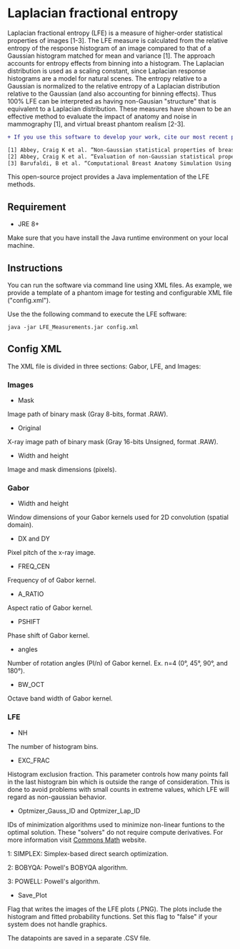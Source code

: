 # Laplacian fractional entropy
Laplacian fractional entropy (LFE) is a measure of higher-order statistical properties of images [1-3]. The LFE measure is calculated from the relative entropy of the response histogram of an image compared to that of a Gaussian histogram matched for mean and variance [1].  The approach accounts for entropy effects from binning into a histogram.  The Laplacian distribution is used as a scaling constant, since Laplacian response histograms are a model for natural scenes.  The entropy relative to a Gaussian is normalized to the relative entropy of a Laplacian distribution relative to the Gaussian (and also accounting for binning effects).  Thus 100% LFE can be interpreted as having non-Gausian "structure" that is equivalent to a Laplacian distribution. These measures have shown to be an effective method to evaluate the impact of anatomy and noise in mammography [1], and virtual breast phantom realism [2-3].

```diff
+ If you use this software to develop your work, cite our most recent publications for future references

[1] Abbey, Craig K et al. “Non-Gaussian statistical properties of breast images.” Medical physics vol. 39,11 (2012): 7121-30. doi:10.1118/1.4761869
[2] Abbey, Craig K et al. “Evaluation of non-Gaussian statistical properties in virtual breast phantoms.” J Med Imaging vol. 6,2 (2019):2329-4302. doi:10.1117/1.JMI.6.2.025502
[3] Barufaldi, B et al. “Computational Breast Anatomy Simulation Using Multi-scale Perlin Noise.” IEEE Trans Med Imaging vol. 0 (2021): doi:10.1109/TMI.2021.3087958

```

This open-source project provides a Java implementation of the LFE methods.

## Requirement

- JRE 8+ 

Make sure that you have install the Java runtime environment on your local machine.

## Instructions

You can run the software via command line using XML files. As example, we provide a template of a phantom image for testing and configurable XML file ("config.xml").

Use the the following command to execute the LFE software:

```
java -jar LFE_Measurements.jar config.xml
```

## Config XML

The XML file is divided in three sections: Gabor, LFE, and Images:

### Images
- Mask 

Image path of binary mask (Gray 8-bits, format .RAW).

- Original

X-ray image path of binary mask (Gray 16-bits Unsigned, format .RAW).

- Width and height

Image and mask dimensions (pixels).


### Gabor

- Width and height 

Window dimensions of your Gabor kernels used for 2D convolution (spatial domain).

- DX and DY 

Pixel pitch of the x-ray image.

- FREQ_CEN

Frequency of of Gabor kernel.

- A_RATIO

Aspect ratio of Gabor kernel.

- PSHIFT

Phase shift of Gabor kernel.

- angles

Number of rotation angles (PI/n) of Gabor kernel. Ex. n=4 (0°, 45°, 90°, and 180°).

- BW_OCT

Octave band width of Gabor kernel.


### LFE

- NH

The number of histogram bins.

- EXC_FRAC

Histogram exclusion fraction. This parameter controls how many points fall in the last histogram bin which is outside the range of consideration. This is done to avoid problems with small counts in extreme values, which LFE will regard as non-gaussian behavior.

- Optmizer_Gauss_ID and Optmizer_Lap_ID

IDs of minimization algorithms used to minimize non-linear funtions to the optimal solution. These "solvers" do not require compute derivatives. For more information visit [Commons Math](https://commons.apache.org/proper/commons-math/) website.
  
  1: SIMPLEX: Simplex-based direct search optimization.
  
  2: BOBYQA: Powell's BOBYQA algorithm.
  
  3: POWELL: Powell's algorithm.
  
- Save_Plot

Flag that writes the images of the LFE plots (.PNG). The plots include the histogram and fitted probability functions. Set this flag to "false" if your system does not handle graphics.

The datapoints are saved in a separate .CSV file.

